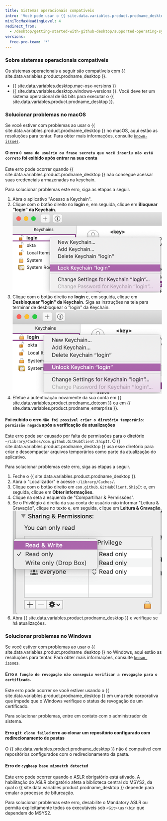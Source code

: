 ```yaml
---
title: Sistemas operacionais compatíveis
intro: 'Você pode usar o {{ site.data.variables.product.prodname_desktop }} em qualquer sistema operacional compatível.'
miniTocMaxHeadingLevel: 4
redirect_from:
  - /desktop/getting-started-with-github-desktop/supported-operating-systems
versions:
  free-pro-team: '*'
---
```


### Sobre sistemas operacionais compatíveis

Os sistemas operacionais a seguir são compatíveis com {{ site.data.variables.product.prodname_desktop }}.
- {{ site.data.variables.desktop.mac-osx-versions }}
- {{ site.data.variables.desktop.windows-versions }}. Você deve ter um sistema operacional de 64 bits para executar o {{ site.data.variables.product.prodname_desktop }}.

### Solucionar problemas no macOS
Se você estiver com problemas ao usar o {{ site.data.variables.product.prodname_desktop }} no macOS, aqui estão as resoluções para tentar. Para obter mais informações, consulte [`known-issues`](https://github.com/desktop/desktop/blob/development/docs/known-issues.md).

#### O erro `O nome de usuário ou frase secreta que você inseriu não está correto` foi exibido após entrar na sua conta

Este erro pode ocorrer quando {{ site.data.variables.product.prodname_desktop }} não consegue acessar suas credenciais armazenadas na keychain.

Para solucionar problemas este erro, siga as etapas a seguir.

1. Abra o aplicativo "Acesso a Keychain".
2. Clique com o botão direito no **login** e, em seguida, clique em **Bloquear "login" da Keychain**. ![A opção "Bloquear Keychain "login"](/assets/images/help/desktop/mac-lock-keychain.png)
3. Clique com o botão direito no **login** e, em seguida, clique em **Desbloquear "login" da Keychain**. Siga as instruções na tela para terminar de desbloquear o "login" da Keychain. ![A opção "Desbloquear loing da "Keychain"](/assets/images/help/desktop/mac-unlock-keychain.png)
4. Efetue a autenticação novamente da sua conta em {{ site.data.variables.product.prodname_dotcom }} ou em {{ site.data.variables.product.prodname_enterprise }}.

#### Foi exibido o erro `Não foi possível criar o diretório temporário: permissão negada` após a verificação de atualizações

Este erro pode ser causado por falta de permissões para o diretório `~/Library/Caches/com.github.GitHubClient.ShipIt`. O {{ site.data.variables.product.prodname_desktop }} usa esse diretório para criar e descompactar arquivos temporários como parte da atualização do aplicativo.

Para solucionar problemas este erro, siga as etapas a seguir.

1. Feche o {{ site.data.variables.product.prodname_desktop }}.
2. Abra o "Localizador" e acesse `~/Library/Caches/`.
3. Clique com o botão direito em `com.github.GitHubClient.ShipIt` e, em seguida, clique em **Obter informações**.
4. Clique na seta à esquerda de "Compartilhar & Permissões".
5. Se o Privilégio à direita da sua conta de usuário não informar "Leitura & Gravação", clique no texto e, em seguida, clique em **Leitura & Gravação**. ![Opções de "Compartilhar & Permissões"](/assets/images/help/desktop/mac-adjust-permissions.png)
6. Abra {{ site.data.variables.product.prodname_desktop }} e verifique se há atualizações.

### Solucionar problemas no Windows
Se você estiver com problemas ao usar o {{ site.data.variables.product.prodname_desktop }} no Windows, aqui estão as resoluções para tentar. Para obter mais informações, consulte [`known-issues`](https://github.com/desktop/desktop/blob/development/docs/known-issues.md).

#### Erro `A função de revogação não conseguiu verificar a revogação para o certificado`.

Este erro pode ocorrer se você estiver usando o {{ site.data.variables.product.prodname_desktop }} em uma rede corporativa que impede que o Windows verifique o status de revogação de um certificado.

Para solucionar problemas, entre em contato com o administrador do sistema.

#### Erro `git clone failed` erro ao clonar um repositório configurado com redirecionamento de pastas

O {{ site.data.variables.product.prodname_desktop }} não é compatível com repositórios configurados com o redirecionamento da pasta.

#### Erro de `cygheap base mismatch detected`

Este erro pode ocorrer quando o ASLR obrigatório está ativado. A habilitação do ASLR obrigatório afeta a biblioteca central do MSYS2, da qual o {{ site.data.variables.product.prodname_desktop }} depende para emular o processo de bifurcação.

Para solucionar problemas este erro, desabilite o Mandatory ASLR ou permita explicitamente todos os executáveis sob `<Git>\usr\bin` que dependem do MSYS2.
